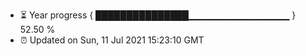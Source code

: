 - ⏳ Year progress { ███████████████▁▁▁▁▁▁▁▁▁▁▁▁▁▁▁ } 52.50 %
- ⏰ Updated on Sun, 11 Jul 2021 15:23:10 GMT

